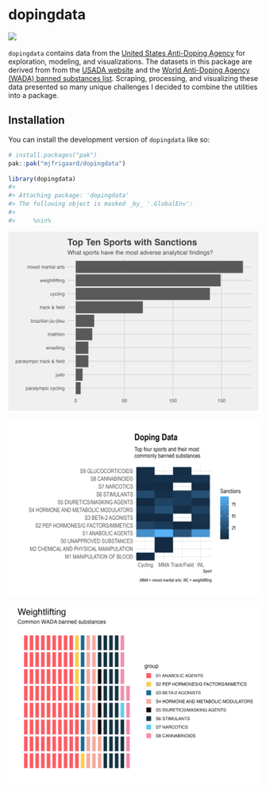 
<!-- README.md is generated from README.Rmd. Please edit that file -->

# dopingdata

<!-- badges: start -->

![](https://img.shields.io/badge/lifecycle-experimental-orange.svg)

<!-- https://img.shields.io/badge/lifecycle-stable-green.svg -->
<!-- badges: end -->

`dopingdata` contains data from the [United States Anti-Doping
Agency](https://en.wikipedia.org/wiki/United_States_Anti-Doping_Agency)
for exploration, modeling, and visualizations. The datasets in this
package are derived from from the [USADA
website](https://www.usada.org/) and the [World Anti-Doping Agency
(WADA) banned substances
list](https://www.wada-ama.org/en/prohibited-list?q=). Scraping,
processing, and visualizing these data presented so many unique
challenges I decided to combine the utilities into a package.

## Installation

You can install the development version of `dopingdata` like so:

``` r
# install.packages("pak")
pak::pak("mjfrigaard/dopingdata")
```

``` r
library(dopingdata)
#> 
#> Attaching package: 'dopingdata'
#> The following object is masked _by_ '.GlobalEnv':
#> 
#>     %nin%
```

![](man/figures/top10_sports-1.png)

![](man/figures/heatmap_substances-1.png)

![](man/figures/waffle_weightlifting-1.png)
